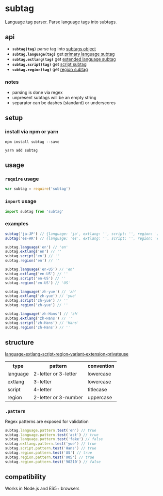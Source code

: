 # subtag
[Language tag](https://www.w3.org/International/articles/language-tags/) parser. Parse language tags into subtags.

## api
- <b>`subtag(tag)`</b> parse tag into [subtags object](#examples)
- <b>`subtag.language(tag)`</b> get [primary language subtag](https://www.w3.org/International/articles/language-tags/#language)
- <b>`subtag.extlang(tag)`</b> get [extended language subtag](https://www.w3.org/International/articles/language-tags/#extlang)
- <b>`subtag.script(tag)`</b> get [script subtag](https://www.w3.org/International/articles/language-tags/#script)
- <b>`subtag.region(tag)`</b> get [region subtag](https://www.w3.org/International/articles/language-tags/#region)

### notes
- parsing is done via regex
- unpresent subtags will be an empty string
- separator can be dashes (standard) or underscores

## setup
### install via npm or yarn
```
npm install subtag --save
```

```
yarn add subtag
```

## usage
### `require` usage
```js
var subtag = require('subtag')
```

### `import` usage
```js
import subtag from 'subtag'
```

### examples
```js
subtag('ja-JP') // {language: 'ja', extlang: '', script: '', region: 'JP'}
subtag('es-AR') // {language: 'es', extlang: '', script: '', region: 'AR'}

subtag.language('en') // 'en'
subtag.extlang('en') // ''
subtag.script('en') // ''
subtag.region('en') // ''

subtag.language('en-US') // 'en'
subtag.extlang('en-US') // ''
subtag.script('en-US') // ''
subtag.region('en-US') // 'US'

subtag.language('zh-yue') // 'zh'
subtag.extlang('zh-yue') // 'yue'
subtag.script('zh-yue') // ''
subtag.region('zh-yue') // ''

subtag.language('zh-Hans') // 'zh'
subtag.extlang('zh-Hans') // ''
subtag.script('zh-Hans') // 'Hans'
subtag.region('zh-Hans') // ''
```

## structure
[language<b>-</b>extlang<b>-</b>script<b>-</b>region<b>-</b>variant<b>-</b>extension<b>-</b>privateuse](https://www.w3.org/International/articles/language-tags/#rfc)

<table>
<tr>
  <th scope="col">type</th>
  <th scope="col">pattern</th>
  <th scope="col">convention</th>
</tr>
<tr>
  <td>language</td>
  <td>2-letter or 3-letter</td>
  <td>lowercase</td>
</tr>
<tr>
  <td>extlang</td>
  <td>3-letter</td>
  <td>lowercase</td>
</tr>
<tr>
  <td>script</td>
  <td>4-letter</td>
  <td>titlecase</td>
</tr>
<tr>
  <td>region</td>
  <td>2-letter or 3-number</td>
  <td>uppercase</td>
</tr>
</table>

### `.pattern`
Regex patterns are exposed for validation

```js
subtag.language.pattern.test('en') // true
subtag.language.pattern.test('ast') // true
subtag.language.pattern.test('fake') // false
subtag.extlang.pattern.test('yue') // true
subtag.script.pattern.test('Hans') // true
subtag.region.pattern.test('US') // true
subtag.region.pattern.test('005') // true
subtag.region.pattern.test('90210') // false
```

## compatibility
Works in Node.js and ES5+ browsers
